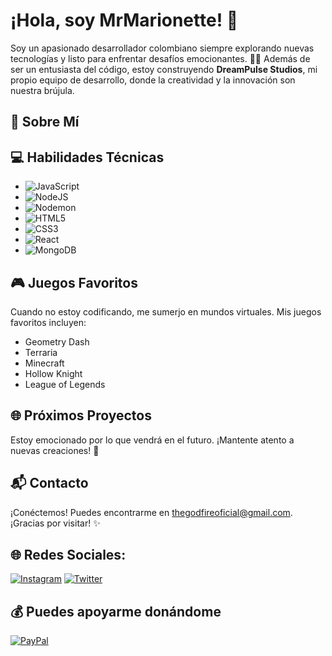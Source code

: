 # ¡Hola, soy MrMarionette! 👋

Soy un apasionado desarrollador colombiano siempre explorando nuevas tecnologías y listo para enfrentar desafíos emocionantes. 👨‍💻 Además de ser un entusiasta del código, estoy construyendo **DreamPulse Studios**, mi propio equipo de desarrollo, donde la creatividad y la innovación son nuestra brújula.

## 🚀 Sobre Mí

## 💻 Habilidades Técnicas

- ![JavaScript](https://img.shields.io/badge/javascript-%23323330.svg?style=for-the-badge&logo=javascript&logoColor=%23F7DF1E)
- ![NodeJS](https://img.shields.io/badge/node.js-6DA55F?style=for-the-badge&logo=node.js&logoColor=white)
- ![Nodemon](https://img.shields.io/badge/NODEMON-%23323330.svg?style=for-the-badge&logo=nodemon&logoColor=%BBDEAD)
- ![HTML5](https://img.shields.io/badge/html5-%23E34F26.svg?style=for-the-badge&logo=html5&logoColor=white)
- ![CSS3](https://img.shields.io/badge/css3-%231572B6.svg?style=for-the-badge&logo=css3&logoColor=white)
- ![React](https://img.shields.io/badge/react-%2320232a.svg?style=for-the-badge&logo=react&logoColor=%2361DAFB)
- ![MongoDB](https://img.shields.io/badge/MongoDB-%234ea94b.svg?style=for-the-badge&logo=mongodb&logoColor=white)

## 🎮 Juegos Favoritos

Cuando no estoy codificando, me sumerjo en mundos virtuales. Mis juegos favoritos incluyen:
- Geometry Dash
- Terraria
- Minecraft
- Hollow Knight
- League of Legends

## 🌐 Próximos Proyectos

Estoy emocionado por lo que vendrá en el futuro. ¡Mantente atento a nuevas creaciones! 🚧

## 📬 Contacto

¡Conéctemos! Puedes encontrarme en [thegodfireoficial@gmail.com](mailto:thegodfireoficial@gmail.com). ¡Gracias por visitar! ✨

## 🌐 Redes Sociales:

[![Instagram](https://img.shields.io/badge/Instagram-%23E4405F.svg?logo=Instagram&logoColor=white)]([https://instagram.com/mrfachapinzon](https://www.instagram.com/mrmarionette/?igsh=MWMwcWJtN3U1Z2ZleQ%3D%3D))
[![Twitter](https://img.shields.io/badge/Twitter-%231DA1F2.svg?logo=Twitter&logoColor=white)](https://twitter.com/ThegodfireO)

## 💰 Puedes apoyarme donándome

[![PayPal](https://img.shields.io/badge/PayPal-00457C?style=for-the-badge&logo=paypal&logoColor=white)](https://paypal.me/DeLaHozMontenegro)

